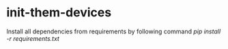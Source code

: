 # init-them-devices

Install all dependencies from requirements by following command
_pip install -r requirements.txt_
